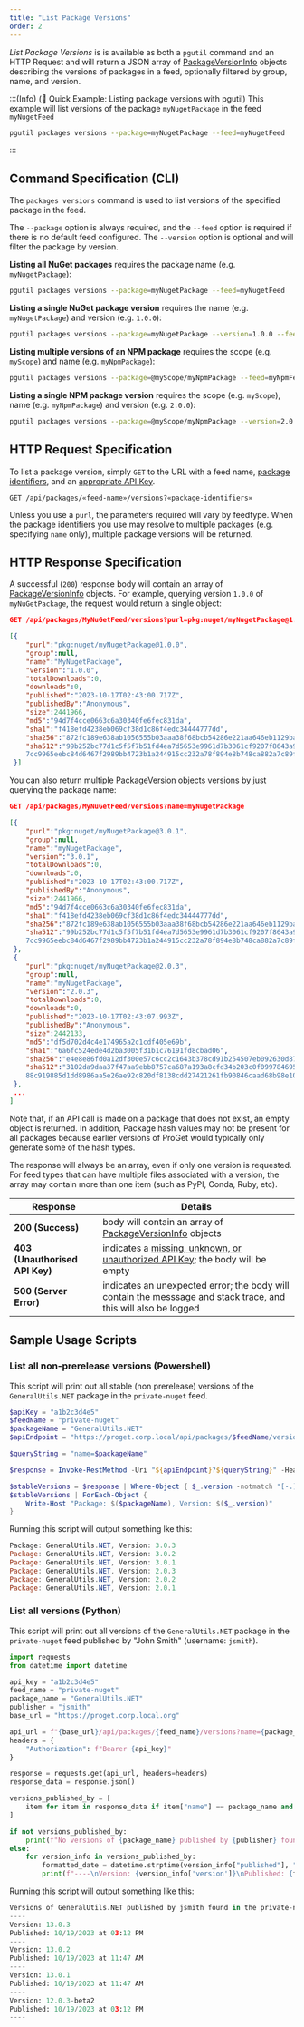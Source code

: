 ```yaml
---
title: "List Package Versions"
order: 2
---
```


*List Package Versions* is is available as both a `pgutil` command and an HTTP Request and will return a JSON array of [PackageVersionInfo](/docs/proget/reference-api/proget-api-packages#package-version) objects describing the versions of packages in a feed, optionally filtered by group, name, and version.

:::(Info) (🚀 Quick Example: Listing package versions with pgutil)
This example will list versions of the package `myNugetPackage` in the feed `myNugetFeed`

```bash
pgutil packages versions --package=myNugetPackage --feed=myNugetFeed
```
:::

## Command Specification (CLI)
The `packages versions` command is used to list versions of the specified package in the feed. 

The `--package` option is always required, and the `--feed` option is required if there is no default feed configured.  The `--version` option is optional and will filter the package by version.

**Listing all NuGet packages** requires the package name (e.g. `myNugetPackage`):

```bash
pgutil packages versions --package=myNugetPackage --feed=myNugetFeed
```

**Listing a single NuGet package version** requires the name (e.g. `myNugetPackage`) and version (e.g. `1.0.0`):

```bash
pgutil packages versions --package=myNugetPackage --version=1.0.0 --feed=myNugetFeed
```
**Listing multiple versions of an NPM package** requires the scope (e.g. `myScope`) and name (e.g. `myNpmPackage`):

```bash
pgutil packages versions --package=@myScope/myNpmPackage --feed=myNpmFeed
```

**Listing a single NPM package version** requires the scope (e.g. `myScope`), name (e.g. `myNpmPackage`) and version (e.g. `2.0.0`):

```bash
pgutil packages versions --package=@myScope/myNpmPackage --version=2.0.0 --feed=myNpmFeed
```

## HTTP Request Specification
To list a package version, simply `GET` to the URL with a feed name, [package identifiers](/docs/proget/reference-api/proget-api-packages#using-multiple-parameters), and an [appropriate API Key](/docs/proget/reference-api/proget-api-packages#authentication).

```plaintext
GET /api/packages/«feed-name»/versions?«package-identifiers»
```

Unless you use a `purl`, the parameters required will vary by feedtype. When the package identifiers you use may resolve to multiple packages (e.g. specifying `name` only), multiple package versions will be returned.

## HTTP Response Specification
A successful (`200`) response body will contain an array of [PackageVersionInfo](/docs/proget/reference-api/proget-api-packages#package-version) objects. For example, querying version `1.0.0` of `myNuGetPackage`, the request would return a single object:

```json
GET /api/packages/MyNuGetFeed/versions?purl=pkg:nuget/myNugetPackage@1.0.0

[{
    "purl":"pkg:nuget/myNugetPackage@1.0.0",
    "group":null,
    "name":"MyNugetPackage",
    "version":"1.0.0",
    "totalDownloads":0,
    "downloads":0,
    "published":"2023-10-17T02:43:00.717Z",
    "publishedBy":"Anonymous",
    "size":2441966,
    "md5":"94d7f4cce0663c6a30340fe6fec831da",
    "sha1":"f418efd4238eb069cf38d1c86f4edc34444777dd",
    "sha256":"872fc189e638ab1056555b03aaa38f68bcb54286e221aa646eb1129babf63c77",
    "sha512":"99b252bc77d1c5f5f7b51fd4ea7d5653e9961d7b3061cf9207f8643a9c
    7cc9965eebc84d6467f2989bb4723b1a244915cc232a78f894e8b748ca882a7c89fb92"
 }]
```

You can also return multiple [PackageVersion](/docs/proget/reference-api/proget-api-packages#package-version) objects versions by just querying the package name:

```json
GET /api/packages/MyNuGetFeed/versions?name=myNugetPackage

[{
    "purl":"pkg:nuget/myNugetPackage@3.0.1",
    "group":null,
    "name":"myNugetPackage",
    "version":"3.0.1",
    "totalDownloads":0,
    "downloads":0,
    "published":"2023-10-17T02:43:00.717Z",
    "publishedBy":"Anonymous",
    "size":2441966,
    "md5":"94d7f4cce0663c6a30340fe6fec831da",
    "sha1":"f418efd4238eb069cf38d1c86f4edc34444777dd",
    "sha256":"872fc189e638ab1056555b03aaa38f68bcb54286e221aa646eb1129babf63c77",
    "sha512":"99b252bc77d1c5f5f7b51fd4ea7d5653e9961d7b3061cf9207f8643a9c
    7cc9965eebc84d6467f2989bb4723b1a244915cc232a78f894e8b748ca882a7c89fb92"
 },
 {
    "purl":"pkg:nuget/myNugetPackage@2.0.3",
    "group":null,
    "name":"myNugetPackage",
    "version":"2.0.3",
    "totalDownloads":0,
    "downloads":0,
    "published":"2023-10-17T02:43:07.993Z",
    "publishedBy":"Anonymous",
    "size":2442133,
    "md5":"df5d702d4c4e174965a2c1cdf405e69b",
    "sha1":"6a6fc524ede4d2ba3005f31b1c76191fd8cbad06",
    "sha256":"e4e8e86fd0a12df300e57c6cc2c1643b378cd91b254507eb092630d87257e218",
    "sha512":"3102da9daa37f47aa9ebb8757ca687a193a8cfd34b203c0f09978469502
    88c919885d1dd8986aa5e26ae92c820df8138cdd27421261fb90846caad68b98e100f"
 },
 ...
]
```

Note that, if an API call is made on a package that does not exist, an empty object is returned. In addition,  Package hash values may not be present for all packages because earlier versions of ProGet would typically only generate some of the hash types.

The response will always be an array, even if only one version is requested. For feed types that can have multiple files associated with a version, the array may contain more than one item (such as PyPI, Conda, Ruby, etc).

| Response | Details |
| --- | --- |
| **200 (Success)** | body will contain an array of [PackageVersionInfo](/docs/proget/reference-api/proget-api-packages#package-version) objects
|  **403 (Unauthorised API Key)** | indicates a [missing, unknown, or unauthorized API Key](/docs/proget/reference-api/proget-api-packages#authentication); the body will be empty
| **500 (Server Error)** | indicates an unexpected error; the body will contain the messsage and stack trace, and this will also be logged

## Sample Usage Scripts

### List all non-prerelease versions (Powershell)
This script will print out all stable (non prerelease) versions of the `GeneralUtils.NET` package in the `private-nuget` feed.

```powershell
$apiKey = "a1b2c3d4e5"
$feedName = "private-nuget"
$packageName = "GeneralUtils.NET"
$apiEndpoint = "https://proget.corp.local/api/packages/$feedName/versions"

$queryString = "name=$packageName"

$response = Invoke-RestMethod -Uri "${apiEndpoint}?${queryString}" -Headers @{ "X-Api-Key" = $apiKey }

$stableVersions = $response | Where-Object { $_.version -notmatch "[-.]\d*[A-Za-z]+" }
$stableVersions | ForEach-Object {
    Write-Host "Package: $($packageName), Version: $($_.version)"
}
```

Running this script will output something lke this:

```powershell
Package: GeneralUtils.NET, Version: 3.0.3
Package: GeneralUtils.NET, Version: 3.0.2
Package: GeneralUtils.NET, Version: 3.0.1
Package: GeneralUtils.NET, Version: 2.0.3
Package: GeneralUtils.NET, Version: 2.0.2
Package: GeneralUtils.NET, Version: 2.0.1
```

### List all versions (Python)
This script will print out all versions of the `GeneralUtils.NET` package in the `private-nuget` feed published by "John Smith" (username: `jsmith`).

```python
import requests
from datetime import datetime

api_key = "a1b2c3d4e5"
feed_name = "private-nuget"
package_name = "GeneralUtils.NET"
publisher = "jsmith"
base_url = "https://proget.corp.local.org"

api_url = f"{base_url}/api/packages/{feed_name}/versions?name={package_name}"
headers = {
    "Authorization": f"Bearer {api_key}"
}

response = requests.get(api_url, headers=headers)
response_data = response.json()

versions_published_by = [
    item for item in response_data if item["name"] == package_name and item["publishedBy"] == publisher
]

if not versions_published_by:
    print(f"No versions of {package_name} published by {publisher} found in the {feed_name} feed.")
else:
    for version_info in versions_published_by:
        formatted_date = datetime.strptime(version_info["published"], "%Y-%m-%dT%H:%M:%S.%fZ").strftime("%m/%d/%Y at %I:%M %p")
        print(f"----\nVersion: {version_info['version']}\nPublished: {formatted_date}")
```

Running this script will output something like this:

```python
Versions of GeneralUtils.NET published by jsmith found in the private-nuget feed:
----
Version: 13.0.3
Published: 10/19/2023 at 03:12 PM
----
Version: 13.0.2
Published: 10/19/2023 at 11:47 AM
----
Version: 13.0.1
Published: 10/19/2023 at 11:47 AM
----
Version: 12.0.3-beta2
Published: 10/19/2023 at 03:12 PM
----
```